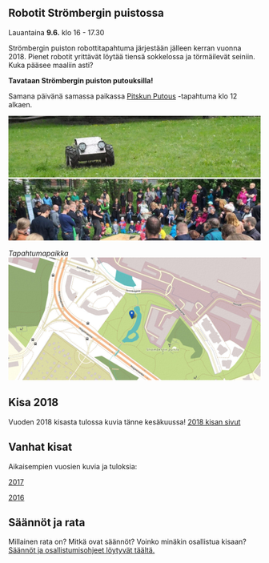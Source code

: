 ---
---
## Robotit Strömbergin puistossa

Lauantaina **9.6.** klo 16 - 17.30

Strömbergin puiston robottitapahtuma järjestään jälleen kerran vuonna 2018. Pienet robotit yrittävät löytää tiensä sokkelossa ja törmäilevät seiniin. Kuka pääsee maaliin asti?

**Tavataan Strömbergin puiston putouksilla!**

Samana päivänä samassa paikassa [Pitskun Putous](http://kaupunginosat.net/pitajanmaki/kotikaupunkipolut/1-mtjoki-mainmenu-893/7-pitjnmki/2561-pitskun-putous-lauantaina-9-kesakuuta-12-15-strombergin-puistossa) -tapahtuma klo 12 alkaen.

![](media/photos/2016_001.jpg?raw=true "Peltihirmu")
![](media/photos/2016_002.jpg?raw=true "Kisa 2016")

*Tapahtumapaikka*
![](media/images/kartta_puistoon.jpg?raw=true "Puistossa putouksien luona")


## Kisa 2018

Vuoden 2018 kisasta tulossa kuvia tänne kesäkuussa! [2018 kisan 
sivut](2018.html)

## Vanhat kisat

Aikaisempien vuosien kuvia ja tuloksia:

[2017](2017.html)

[2016](2016.html)

## Säännöt ja rata

Millainen rata on? Mitkä ovat säännöt? Voinko minäkin osallistua kisaan? [Säännöt ja osallistumisohjeet löytyvät täältä.](kisan_saannot.html)
